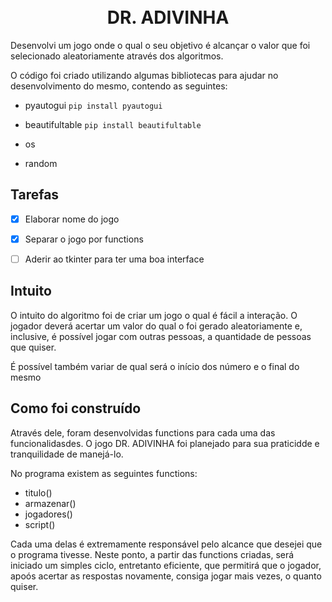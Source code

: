 <h1 align="center">
<br>DR. ADIVINHA
</h1>
Desenvolvi um jogo onde o qual o seu objetivo é alcançar o valor que foi selecionado aleatoriamente através dos algoritmos. 

O código foi criado utilizando algumas bibliotecas para ajudar no desenvolvimento do mesmo, contendo as seguintes:


- pyautogui `pip install pyautogui`

- beautifultable `pip install beautifultable`

- os

- random

## Tarefas

- [x] Elaborar nome do jogo
- [x] Separar o jogo por functions
- [ ] Aderir ao tkinter para ter uma boa interface




## Intuito

O intuito do algoritmo foi de criar um jogo o qual é fácil a interação. O jogador deverá acertar um valor do qual o foi gerado aleatoriamente e, inclusive, é possível jogar com outras pessoas, a quantidade de pessoas que quiser.

É possível também variar de qual será o início dos número e o final do mesmo


## Como foi construído

Através dele, foram desenvolvidas functions para cada uma das funcionalidasdes. O jogo DR. ADIVINHA foi planejado para sua praticidde e tranquilidade de manejá-lo.

No programa existem as seguintes functions:
- titulo()
- armazenar()
- jogadores()
- script()

Cada uma delas é extremamente responsável pelo alcance que desejei que o programa tivesse. 
Neste ponto, a partir das functions criadas, será iniciado um simples ciclo, entretanto eficiente, que permitirá que o jogador, apoós acertar as respostas novamente, consiga jogar mais vezes, o quanto quiser.
